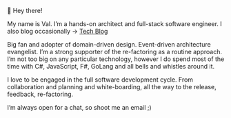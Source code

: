 👋 Hey there!

My name is Val.
I’m a hands-on architect and full-stack software engineer. 
I also blog occasionally -> [Tech Blog](https://valerii-udodov.com/)

Big fan and adopter of domain-driven design.
Event-driven architecture evangelist.
I’m a strong supporter of the re-factoring as a routine approach.
I’m not too big on any particular technology, however I do spend most of the time with C#, JavaScript, F#, GoLang and all bells and whistles around it.

I love to be engaged in the full software development cycle. From collaboration and planning and white-boarding, all the way to the release, feedback, re-factoring.

I’m always open for a chat, so shoot me an email ;)
